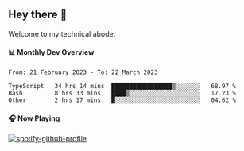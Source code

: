 ## Hey there 👋

Welcome to my technical abode.

#### 📊 Monthly Dev Overview
<!--START_SECTION:waka-->

```text
From: 21 February 2023 - To: 22 March 2023

TypeScript   34 hrs 14 mins  █████████████████▒░░░░░░░   68.97 %
Bash         8 hrs 33 mins   ████▒░░░░░░░░░░░░░░░░░░░░   17.23 %
Other        2 hrs 17 mins   █░░░░░░░░░░░░░░░░░░░░░░░░   04.62 %
```

<!--END_SECTION:waka-->

#### 🎧 Now Playing

[![spotify-github-profile](https://spotify-github-profile.vercel.app/api/view?uid=james2mid&cover_image=true&theme=natemoo-re)](https://open.spotify.com/user/james2mid?si=2b3baf2b09cb499e)
